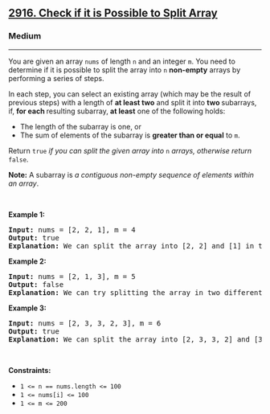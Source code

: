 <h2><a href="https://leetcode.com/problems/check-if-it-is-possible-to-split-array">2916. Check if it is Possible to Split Array</a></h2><h3>Medium</h3><hr><p>You are given an array <code>nums</code> of length <code>n</code> and an integer <code>m</code>. You need to determine if it is possible to split the array into <code>n</code> <strong>non-empty</strong> arrays by performing a series of steps.</p>

<p>In each step, you can select an existing array (which may be the result of previous steps) with a length of <strong>at least two</strong> and split it into <strong>two </strong>subarrays, if, <strong>for each </strong>resulting subarray, <strong>at least</strong> one of the following holds:</p>

<ul>
	<li>The length of the subarray is one, or</li>
	<li>The sum of elements of the subarray is <strong>greater than or equal</strong> to <code>m</code>.</li>
</ul>

<p>Return <code>true</code><em> if you can split the given array into </em><code>n</code><em> arrays, otherwise return</em> <code>false</code>.</p>

<p><strong>Note:</strong> A subarray is <em>a contiguous non-empty sequence of elements within an array</em>.</p>

<p>&nbsp;</p>
<p><strong class="example">Example 1:</strong></p>

<pre>
<strong>Input:</strong> nums = [2, 2, 1], m = 4
<strong>Output:</strong> true
<strong>Explanation:</strong> We can split the array into [2, 2] and [1] in the first step. Then, in the second step, we can split [2, 2] into [2] and [2]. As a result, the answer is true.</pre>

<p><strong class="example">Example 2:</strong></p>

<pre>
<strong>Input:</strong> nums = [2, 1, 3], m = 5 
<strong>Output:</strong> false
<strong>Explanation: </strong>We can try splitting the array in two different ways: the first way is to have [2, 1] and [3], and the second way is to have [2] and [1, 3]. However, both of these ways are not valid. So, the answer is false.</pre>

<p><strong class="example">Example 3:</strong></p>

<pre>
<strong>Input:</strong> nums = [2, 3, 3, 2, 3], m = 6
<strong>Output:</strong> true
<strong>Explanation:</strong> We can split the array into [2, 3, 3, 2] and [3] in the first step. Then, in the second step, we can split [2, 3, 3, 2] into [2, 3, 3] and [2]. Then, in the third step, we can split [2, 3, 3] into [2] and [3, 3]. And in the last step we can split [3, 3] into [3] and [3]. As a result, the answer is true.
</pre>

<p>&nbsp;</p>
<p><strong>Constraints:</strong></p>

<ul>
	<li><code>1 &lt;= n == nums.length &lt;= 100</code></li>
	<li><code>1 &lt;= nums[i] &lt;= 100</code></li>
	<li><code>1 &lt;= m &lt;= 200</code></li>
</ul>
